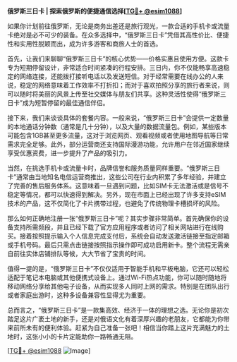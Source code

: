 **俄罗斯三日卡 | 探索俄罗斯的便捷通信选择[[TG💪+ @esim1088](https://t.me/s/esim1088)]**

如果你计划前往俄罗斯，无论是商务出差还是旅行观光，一款合适的手机卡或流量卡绝对是必不可少的装备。在众多选择中，“俄罗斯三日卡”凭借其高性价比、便捷性和实用性脱颖而出，成为许多游客和商旅人士的首选。

首先，让我们来聊聊“俄罗斯三日卡”的核心优势——价格实惠且使用方便。这款卡专为短期停留设计，非常适合时间紧凑的行程安排。三日内，你不仅能畅享高速稳定的网络连接，还能拨打接听电话以及发送短信。对于经常需要在线办公的人来说，稳定的网络意味着工作效率不打折扣；而对于喜欢拍照分享的旅行者来说，则可以随时将美丽的风景上传至社交媒体与朋友们共享。这种灵活性使得“俄罗斯三日卡”成为短暂停留的最佳通信伴侣。

接下来，我们来谈谈具体的套餐内容。一般来说，“俄罗斯三日卡”会提供一定数量的本地通话分钟数（通常是几十分钟），以及大量的数据流量包。例如，某些版本可能包含1GB甚至更多流量，这对于浏览网页、观看视频或者使用地图导航等日常需求完全足够。此外，部分运营商还支持国际漫游功能，允许用户在邻近国家继续享受优惠资费，进一步提升了产品的吸引力。

当然，在挑选手机卡或流量卡时，品牌信誉和服务质量同样重要。“俄罗斯三日卡”通常由当地知名电信运营商推出，这些公司在行业内积累了多年经验，并建立了完善的售后服务体系。这意味着一旦遇到问题，比如SIM卡无法激活或是信号不稳定等情况，都可以快速得到解决。另外，现在市面上已经出现了许多支持eSIM技术的产品，这不仅简化了卡片携带过程，也避免了传统物理卡槽损坏的风险。

那么如何正确地注册一张“俄罗斯三日卡”呢？其实步骤非常简单。首先确保你的设备支持所需频段，并且已经下载了官方应用程序或者访问了相关网站进行在线购买。接着按照提示输入个人信息完成支付后，系统会自动发送激活链接至指定邮箱或手机号码。最后只需点击链接按照指示操作即可成功启用新卡。整个流程无需亲自前往实体店铺排队等候，大大节省了宝贵的时间。

值得一提的是，“俄罗斯三日卡”不仅仅适用于智能手机和平板电脑，它还可以轻松适配于笔记本电脑或其他便携式设备上。通过Wi-Fi热点功能，你可以随时随地将移动网络分享给其他电子设备，从而实现多人同时上网的需求。特别是在团队出行或者家庭出游时，这种多设备兼容性显得尤为重要。

总而言之，“俄罗斯三日卡”是一款集高效、经济于一体的理想之选。无论你是初次踏足这片广袤土地的新手，还是对俄语文化有着深厚兴趣的老朋友，它都能为你带来前所未有的便利体验。赶紧为自己准备一张吧！相信当你踏上这片充满魅力的土地时，这张小小的卡片定能助你一路畅通无阻。

[[TG💪+ @esim1088](https://t.me/s/esim1088) ![Image](https://i.postimg.cc/4NQfJmqS/Snipaste-2025-05-13-00-14-12.png)]